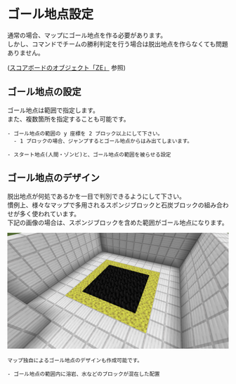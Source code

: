 # ゴール地点設定

通常の場合、マップにゴール地点を作る必要があります。<br>
しかし、コマンドでチームの勝利判定を行う場合は脱出地点を作らなくても問題ありません。<br>

([スコアボードのオブジェクト「ZE」](../../game_system/scoreboard_ze.md) 参照)

## ゴール地点の設定

ゴール地点は範囲で指定します。<br>
また、複数箇所を指定することも可能です。<br>

```admonish warning title = "注意事項"
- ゴール地点の範囲の y 座標を 2 ブロック以上にして下さい。
  - 1 ブロックの場合、ジャンプするとゴール地点からはみ出てしまいます。
```

```admonish failure title = "禁止事項"
- スタート地点(人間・ゾンビ)と、ゴール地点の範囲を被らせる設定
```

## ゴール地点のデザイン

脱出地点が何処であるかを一目で判別できるようにして下さい。<br>
慣例上、様々なマップで多用されるスポンジブロックと石炭ブロックの組み合わせが多く使われています。<br>
下記の画像の場合は、スポンジブロックを含めた範囲がゴール地点になります。<br>

![](goal_point_example.png)

```admonish info
マップ独自によるゴール地点のデザインも作成可能です。
```

```admonish failure title = "禁止事項"
- ゴール地点の範囲内に溶岩、水などのブロックが混在した配置
```
